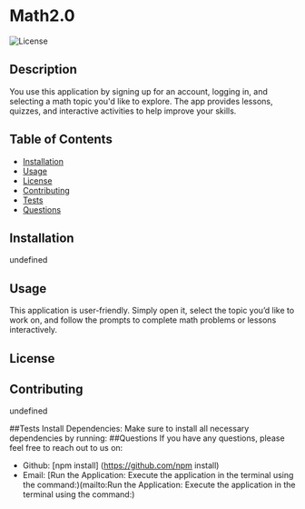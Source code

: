 # Math2.0
![License](https://img.sheilds.io/badge/license-GPL-blue.svg)

## Description
You use this application by signing up for an account, logging in, and selecting a math topic you'd like to explore. The app provides lessons, quizzes, and interactive activities to help improve your skills.

## Table of Contents
- [Installation](#installation)
- [Usage](#usage)
- [License](#license)
- [Contributing](#contributing)
- [Tests](#tests)
- [Questions](#questions)

## Installation
undefined


## Usage
This application is user-friendly. Simply open it, select the topic you’d like to work on, and follow the prompts to complete math problems or lessons interactively.

## License
## Contributing
undefined



##Tests
Install Dependencies: Make sure to install all necessary dependencies by running:
##Questions
If you have any questions, please feel free to reach out to us on:
- Github: [npm install] (https://github.com/npm install)
- Email: [Run the Application: Execute the application in the terminal using the command:)(mailto:Run the Application: Execute the application in the terminal using the command:)
